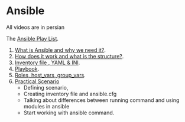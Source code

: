 # Ansible
All videos are in persian

The [Ansible Play List](https://www.youtube.com/playlist?list=PLRMCwJJwWR1AKYcUkdcorTFR-bhXUN6oO "Ansible Play List").

1. [What is Ansible and why we need it?]( https://youtu.be/ww4yY5ipYgo "What is Ansible").
2. [How does it work and what is the structure?]( https://youtu.be/sR-x1QuhBnQ "How does it work").
3. [Inventory file , YAML & INI]( https://youtu.be/bdYf9Pah1Mw "Inventory").
4. [Playbook]( https://youtu.be/UmeRHa0Ihg0 "Playbook").
5. [Roles, host_vars, group_vars]( https://youtu.be/S9XUZbRihb4 "Roles, host_vars, group_vars").
6. [Practical Scenario]( https://youtu.be/lfDUFURKqKk "Practical Scenario")
   </br>
   - Defining scenario,
   - Creating inventory file and ansible.cfg
   - Talking about differences between running command and using modules in ansible
   - Start working with ansible command.

